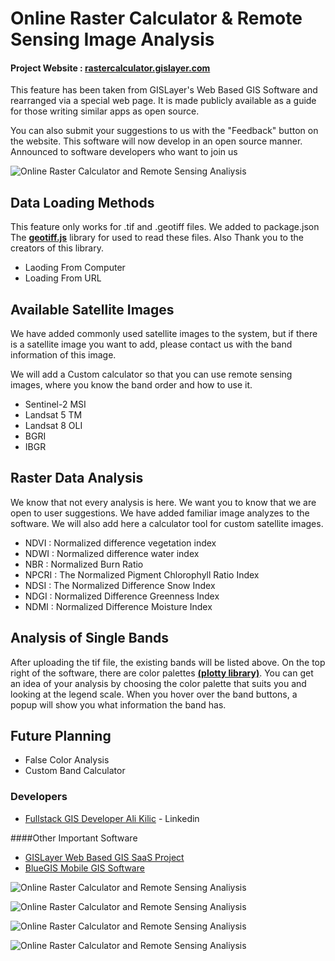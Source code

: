 # Online Raster Calculator & Remote Sensing Image Analysis
#### Project Website : [rastercalculator.gislayer.com](https://rastercalculator.gislayer.com/ "https://rastercalculator.gislayer.com/")

This feature has been taken from GISLayer's Web Based GIS Software and rearranged via a special web page.  It is made publicly available as a guide for those writing similar apps as open source.

You can also submit your suggestions to us with the "Feedback" button on the website.  This software will now develop in an open source manner. Announced to software developers who want to join us

![Online Raster Calculator and Remote Sensing Analiysis](https://static.wixstatic.com/media/638a67_3e66e3d4ddb8465b9062d7f61aafe475~mv2.gif)

## Data Loading Methods
This feature only works for .tif and .geotiff files. We added to package.json The **[geotiff.js](https://www.npmjs.com/package/geotiff "geotiff.js")** library for used to read these files. Also Thank you to the creators of this library.

- Laoding From Computer
- Loading From URL

## Available Satellite Images
We have added commonly used satellite images to the system, but if there is a satellite image you want to add, please contact us with the band information of this image. 

We will add a Custom calculator so that you can use remote sensing images, where you know the band order and how to use it.

- Sentinel-2 MSI
- Landsat 5 TM
- Landsat 8 OLI
- BGRI
- IBGR

## Raster Data Analysis
We know that not every analysis is here. We want you to know that we are open to user suggestions. We have added familiar image analyzes to the software. We will also add here a calculator tool for custom satellite images. 
- NDVI : Normalized difference vegetation index
- NDWI : Normalized difference water index
- NBR : Normalized Burn Ratio
- NPCRI : The Normalized Pigment Chlorophyll Ratio Index
- NDSI : The Normalized Difference Snow Index
- NDGI : Normalized Difference Greenness Index
- NDMI : Normalized Difference Moisture Index

## Analysis of Single Bands
After uploading the tif file, the existing bands will be listed above. On the top right of the software, there are color palettes **[(plotty library)](https://www.npmjs.com/package/plotty "(plotty library)")**. You can get an idea of your analysis by choosing the color palette that suits you and looking at the legend scale. When you hover over the band buttons, a popup will show you what information the band has. 

## Future Planning
-  False Color Analysis
- Custom Band Calculator

### Developers
- [Fullstack GIS Developer Ali Kilic](https://www.linkedin.com/in/alikilicharita/ "Ali Kilic") - Linkedin

####Other Important Software
- [GISLayer Web Based GIS SaaS Project](https://editor.gislayer.com/ "GISLayer Web Based GIS SaaS Project")
- [BlueGIS Mobile GIS Software](https://play.google.com/store/apps/details?id=com.gislayer.bluegis&hl=en_US&gl=US "BlueGIS Mobile GIS Software")

![Online Raster Calculator and Remote Sensing Analiysis](https://static.wixstatic.com/media/638a67_7ec7e01efb834ea685360ce6cb8c742c~mv2.jpg)

![Online Raster Calculator and Remote Sensing Analiysis](https://static.wixstatic.com/media/638a67_111425af61494774916f174224a6a4a8~mv2.jpg)

![Online Raster Calculator and Remote Sensing Analiysis](https://static.wixstatic.com/media/638a67_f61918606f164f0988faf68fca8fc368~mv2.jpg)

![Online Raster Calculator and Remote Sensing Analiysis](https://static.wixstatic.com/media/638a67_e3382dcfe3f74d659259b4b958e5bd5d~mv2.jpg)

